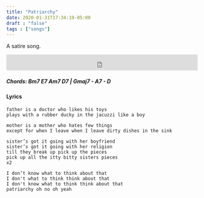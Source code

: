 ```yaml
---
title: "Patriarchy"
date: 2020-01-31T17:34:19-05:00
draft : "false"
tags : ["songs"]
---
```


A satire song.

<!--more-->

<iframe style="border: 0; width: 100%; height: 42px;" src="https://bandcamp.com/EmbeddedPlayer/album=1143358609/size=small/bgcol=ffffff/linkcol=0687f5/track=2865604892/transparent=true/" seamless><a href="https://michaelbetts.bandcamp.com/album/songs-part-1">Songs, Part 1 by Michael Betts</a></iframe>

##### Chords: Bm7 E7 Am7 D7 | Gmaj7 - A7 - D

#### Lyrics

```
father is a doctor who likes his toys
plays with a rubber ducky in the jacuzzi like a boy

mother is a mother who hates few things
except for when I leave when I leave dirty dishes in the sink

sister’s got it going with her boyfriend
sister’s got it going with her religion
till they break up pick up the pieces
pick up all the itty bitty sisters pieces
x2

I don’t know what to think about that
I don't what to think think about that
I don't know what to think think about that
patriarchy oh no oh yeah
```

<!--
♩     Musical quarter note     &#9833;
♪     Musical eighth note      &#9834;
♫     Musical single bar note  &#9835;
♬     Musical double bar note  &#9836;
𝄪     Double sharp note                  &#119082;
𝄆     Musical Symbol Left Repeat Sign    &#x1D106;
𝄇     Musical Symbol Right Repeat Sign   &#x1D107;
𝄈     Musical Symbol Repeat Dots         &#x1D108;
𝄐     Musical Symbol Fermata             &#x1D110;
𝄑     Musical Symbol Fermata Below       &#x1D111;
𝄒     Musical Symbol Breath Mark         &#x1D112;
𝆒     Musical Symbol Crescendo           &#x1D192;
𝆓     Musical Symbol Decrescendo         &#x1D193;
𝄫     Double flat note                   &#119083;
𝄞     G clef     &#119070;
𝄢     F clef     &#119074;
𝄡     C clef     &#119073; -->
